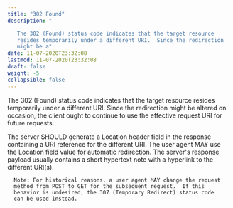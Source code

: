 ```yaml
---
title: "302 Found"
description: "

   The 302 (Found) status code indicates that the target resource
   resides temporarily under a different URI.  Since the redirection
   might be a"
date: 11-07-2020T23:32:08
lastmod: 11-07-2020T23:32:08
draft: false
weight: -5
collapsible: false
---
```



   The 302 (Found) status code indicates that the target resource
   resides temporarily under a different URI.  Since the redirection
   might be altered on occasion, the client ought to continue to use the
   effective request URI for future requests.











   The server SHOULD generate a Location header field in the response
   containing a URI reference for the different URI.  The user agent MAY
   use the Location field value for automatic redirection.  The server's
   response payload usually contains a short hypertext note with a
   hyperlink to the different URI(s).

      Note: For historical reasons, a user agent MAY change the request
      method from POST to GET for the subsequent request.  If this
      behavior is undesired, the 307 (Temporary Redirect) status code
      can be used instead.


                                                